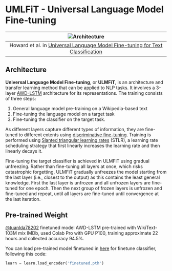 # UMLFiT - Universal Language Model Fine-tuning

| ![Architecture](https://production-media.paperswithcode.com/methods/Screen_Shot_2020-05-26_at_5.11.04_PM.png) | 
|:--:| 
| Howard et al. in [Universal Language Model Fine-tuning for Text Classification](https://paperswithcode.com/paper/universal-language-model-fine-tuning-for-text) |

## Architecture 
**Universal Language Model Fine-tuning**, or **ULMFiT**, is an architecture and transfer learning method that can be applied to NLP tasks. It involves a 3-layer [AWD-LSTM](https://paperswithcode.com/method/awd-lstm) architecture for its representations. The training consists of three steps: 
1. General language model pre-training on a Wikipedia-based text
2. Fine-tuning the language model on a target task
3. Fine-tuning the classifier on the target task.

As different layers capture different types of information, they are fine-tuned to different extents using [discriminative fine-tuning](https://paperswithcode.com/method/discriminative-fine-tuning). Training is performed using [Slanted triangular learning rates](https://paperswithcode.com/method/slanted-triangular-learning-rates) (STLR), a learning rate scheduling strategy that first linearly increases the learning rate and then linearly decays it.

Fine-tuning the target classifier is achieved in ULMFiT using gradual unfreezing. Rather than fine-tuning all layers at once, which risks catastrophic forgetting, ULMFiT gradually unfreezes the model starting from the last layer (i.e., closest to the output) as this contains the least general knowledge. First the last layer is unfrozen and all unfrozen layers are fine-tuned for one epoch. Then the next group of frozen layers is unfrozen and fine-tuned and repeat, until all layers are fine-tuned until convergence at the last iteration.

## Pre-trained Weight 
[@tuanlda78202](https://github.com/tuanlda78202) finetuned model AWD-LSTM pre-trained with WikiText-103M mix IMDb, used Colab Pro with GPU P100, training approximate 22 hours and collected accuracy 94.5%.

You can load pre-trained model finetuned in [here](https://husteduvn-my.sharepoint.com/:u:/g/personal/tuan_lda204929_sis_hust_edu_vn/EeY-5xv_iT9Jl6DsOwsNsUEB59da4IbHKQb4GrqTlroI7w?e=nFYHLE) for finetune classifier, following this code:
```python
learn = learn.load_encoder('finetuned.pth')
```
